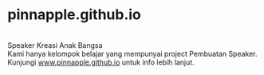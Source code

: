 # pinnapple.github.io
</br>Speaker Kreasi Anak Bangsa
</br>Kami hanya kelompok belajar yang mempunyai project Pembuatan Speaker. Kunjungi www.pinnapple.github.io untuk info lebih lanjut.
